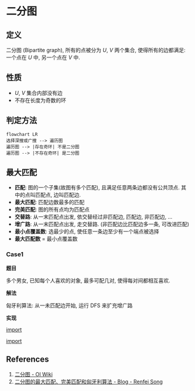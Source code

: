 # 二分图

## 定义

二分图 (Bipartite graph), 所有的点被分为 *U*, *V* 两个集合, 使得所有的边都满足: 一个点在 *U* 中, 另一个点在 *V* 中.

## 性质

* *U*, *V* 集合内部没有边
* 不存在长度为奇数的环

## 判定方法

```mermaid
flowchart LR
选择深搜或广搜 --> 遍历图
遍历图 --> |存在奇环| 不是二分图
遍历图 --> |不存在奇环| 是二分图
```

## 最大匹配

* **匹配**: 图的一个子集(故图有多个匹配), 且满足任意两条边都没有公共顶点. 其中的点叫匹配点, 边叫匹配边.
* **最大匹配**: 匹配边数最多的匹配
* **完美匹配**: 图的所有点均为匹配点
* **交替路**: 从一末匹配点出发, 依交替经过非匹配边, 匹配边, 非匹配边, ...
* **增广路**: 从一末匹配点出发, 走交替路. (非匹配边比匹配边多一条, 可改进匹配)
* **最小点覆盖数**: 选最少的点, 使任意一条边至少有一个端点被选择
* **最大匹配数** = 最小点覆盖数

### Case1

**题目**

多个男女, 已知每个人喜欢的对象, 最多可配几对, 使得每对间都相互喜欢.

**解法**

匈牙利算法: 从一未匹配边开始, 运行 DFS 来扩充增广路

**实现**

[import](../../src/bipartite_graph_case1.h)

[import](../../tests/test_bipartite_graph_case1.cpp)

## References

1. [二分图 - OI Wiki](https://oi-wiki.org/graph/bi-graph/)
1. [二分图的最大匹配、完美匹配和匈牙利算法 - Blog - Renfei Song](https://www.renfei.org/blog/bipartite-matching.html)
